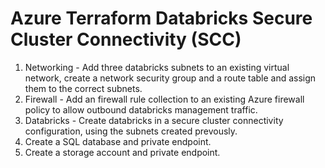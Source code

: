 # Azure Terraform Databricks Secure Cluster Connectivity (SCC)

1. Networking - Add three databricks subnets to an existing virtual network, create a network security group and a route table and assign them to the correct subnets.
2. Firewall - Add an firewall rule collection to an existing Azure firewall policy to allow outbound databricks management traffic.
3. Databricks - Create databricks in a secure cluster connectivity configuration, using the subnets created prevously.
4. Create a SQL database and private endpoint.
5. Create a storage account and private endpoint.
